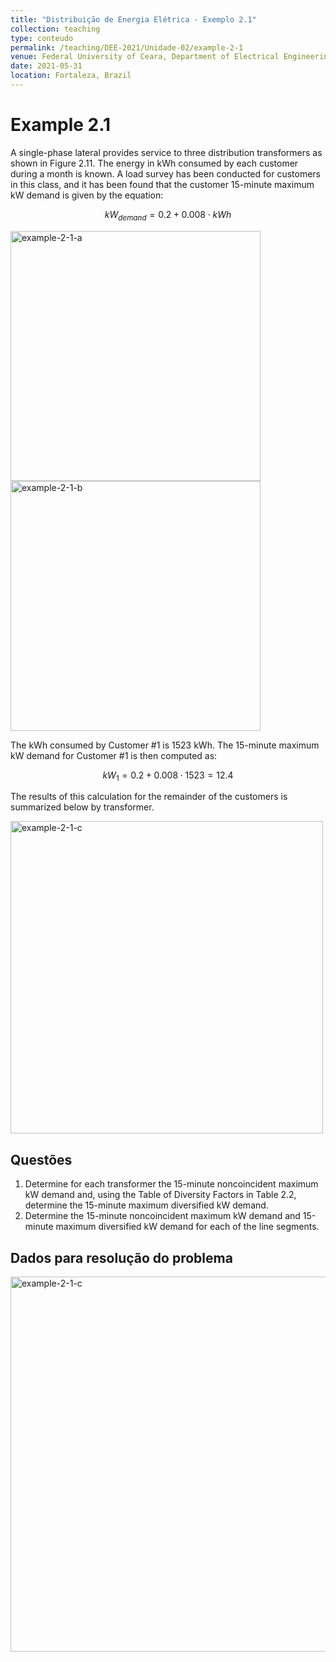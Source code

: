 ```yaml
---
title: "Distribuição de Energia Elétrica - Exemplo 2.1"
collection: teaching
type: conteudo
permalink: /teaching/DEE-2021/Unidade-02/example-2-1
venue: Federal University of Ceara, Department of Electrical Engineering
date: 2021-05-31
location: Fortaleza, Brazil
---
```


# Example 2.1

A single-phase lateral provides service to three distribution transformers as shown in Figure 2.11. The energy in kWh consumed by each customer during a month is known. A load survey has been conducted for customers in this class, and it has been found that the customer 15-minute maximum kW demand is given by the equation:

$$
kW_{demand} = 0.2 + 0.008 \cdot kWh
$$

<div class="text-center">
<img src="{{ '/teaching/DEE-2021/Unidade-02/example-2-1-a.png'|url }}" alt="example-2-1-a" width="400">

<img src="{{ '/teaching/DEE-2021/Unidade-02/example-2-1-b.png'|url }}" alt="example-2-1-b" width="400">
</div>

The kWh consumed by Customer #1 is 1523 kWh. The 15-minute maximum kW demand for Customer #1 is then computed as:

$$
kW_{1} = 0.2 + 0.008 ⋅ 1523 = 12.4
$$

The results of this calculation for the remainder of the customers is summarized below by transformer.

<div class="text-center">
    <img src="{{ '/teaching/DEE-2021/Unidade-02/example-2-1-c.png'|url }}" alt="example-2-1-c" width="500">
</div>


## Questões
1. Determine for each transformer the 15-minute noncoincident maximum kW demand and, using the Table of Diversity Factors in Table 2.2, determine the 15-minute maximum diversified kW demand.
2. Determine the 15-minute noncoincident maximum kW demand and 15-minute maximum diversified kW demand for each of the line segments.

## Dados para resolução do problema

<div class="text-center">
    <img src="{{ '/teaching/DEE-2021/Unidade-02/example-2-1-d.png'|url }}" alt="example-2-1-c" width="600">
</div>